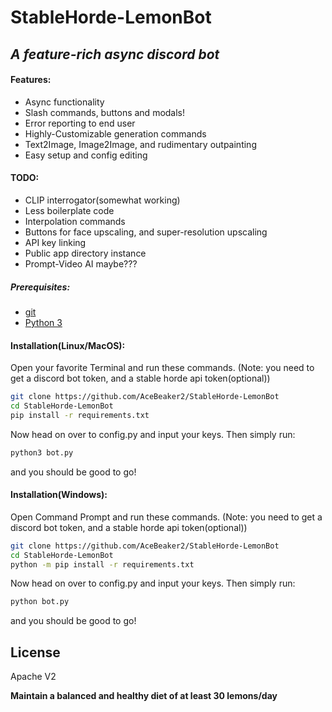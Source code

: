 # StableHorde-LemonBot
## _A feature-rich async discord bot_

#### Features:
- Async functionality
- Slash commands, buttons and modals!
- Error reporting to end user
- Highly-Customizable generation commands
- Text2Image, Image2Image, and rudimentary outpainting
- Easy setup and config editing

#### TODO:
- CLIP interrogator(somewhat working)
- Less boilerplate code
- Interpolation commands
- Buttons for face upscaling, and super-resolution upscaling
- API key linking
- Public app directory instance
- Prompt-Video AI maybe???

##### Prerequisites:
- [git](https://git-scm.com/downloads)
- [Python 3](https://www.python.org/downloads/)

#### Installation(Linux/MacOS):
Open your favorite Terminal and run these commands.
(Note: you need to get a discord bot token, and a stable horde api token(optional))
```sh
git clone https://github.com/AceBeaker2/StableHorde-LemonBot
cd StableHorde-LemonBot
pip install -r requirements.txt
```
Now head on over to config.py and input your keys. Then simply run:
```sh
python3 bot.py
```
and you should be good to go!

#### Installation(Windows):
Open Command Prompt and run these commands.
(Note: you need to get a discord bot token, and a stable horde api token(optional))
```sh
git clone https://github.com/AceBeaker2/StableHorde-LemonBot
cd StableHorde-LemonBot
python -m pip install -r requirements.txt
```
Now head on over to config.py and input your keys. Then simply run:
```sh
python bot.py
```
and you should be good to go!

## License

Apache V2

**Maintain a balanced and healthy diet of at least 30 lemons/day**
